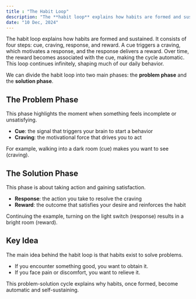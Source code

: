 ```yaml
---
title : "The Habit Loop"
description: "The **habit loop** explains how habits are formed and sustained. It consists of four steps: cue, craving, response, and reward."
date: "10 Dec, 2024"
---
```

The habit loop explains how habits are formed and sustained. It consists of four steps: cue, craving, response, and reward. A cue triggers a craving, which motivates a response, and the response delivers a reward. Over time, the reward becomes associated with the cue, making the cycle automatic. This loop continues infinitely, shaping much of our daily behavior.

We can divide the habit loop into two main phases: the **problem phase** and the **solution phase**.

## The Problem Phase

This phase highlights the moment when something feels incomplete or unsatisfying.

* **Cue**: the signal that triggers your brain to start a behavior
* **Craving**: the motivational force that drives you to act

For example, walking into a dark room (cue) makes you want to see (craving).

## The Solution Phase

This phase is about taking action and gaining satisfaction.

* **Response**: the action you take to resolve the craving
* **Reward**: the outcome that satisfies your desire and reinforces the habit

Continuing the example, turning on the light switch (response) results in a bright room (reward).

## Key Idea

The main idea behind the habit loop is that habits exist to solve problems.

* If you encounter something good, you want to obtain it.
* If you face pain or discomfort, you want to relieve it.

This problem-solution cycle explains why habits, once formed, become automatic and self-sustaining.
